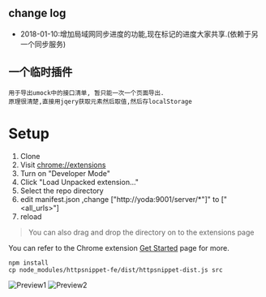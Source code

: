 ## change log
  - 2018-01-10:增加局域网同步进度的功能,现在标记的进度大家共享.(依赖于另一个同步服务)

## 一个临时插件
    用于导出umock中的接口清单, 暂只能一次一个页面导出.
    原理很清楚,直接用jqery获取元素然后取值,然后存localStorage
# Setup
1. Clone
1. Visit [chrome://extensions](chrome://extensions)
1. Turn on "Developer Mode"
1. Click "Load Unpacked extension..."
1. Select the repo directory
1. edit manifest.json ,change ["http://yoda:9001/server/*"]" to ["<all_urls>"]
1. reload

>You can also drag and drop the directory on to the extensions page

You can refer to the Chrome extension [Get Started](https://developer.chrome.com/extensions/getstarted) page for more.

    
    npm install
    cp node_modules/httpsnippet-fe/dist/httpsnippet-dist.js src




![Preview1](https://github.com/youwi/chrome-extension-umock/raw/master/dist/preview-1.png)
![Preview2](https://github.com/youwi/chrome-extension-umock/raw/master/dist/preview-2.png)